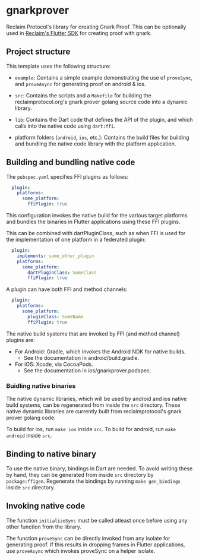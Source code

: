 # gnarkprover

Reclaim Protocol's library for creating Gnark Proof. This can be optionally used in [Reclaim's Flutter SDK](https://gitlab.reclaimprotocol.org/integrations/offchain/reclaim_flutter_sdk.git) for creating proof with gnark.

## Project structure

This template uses the following structure:

* `example`: Contains a simple example demonstrating the use of `proveSync`, and `proveAsync` for generating proof on android & ios.

* `src`: Contains the scripts and a `Makefile` for building
  the reclaimprotocol.org's gnark prover golang source code into a dynamic library.

* `lib`: Contains the Dart code that defines the API of the plugin, and which
  calls into the native code using `dart:ffi`.

* platform folders (`android`, `ios`, etc.): Contains the build files
  for building and bundling the native code library with the platform application.

## Building and bundling native code

The `pubspec.yaml` specifies FFI plugins as follows:

```yaml
  plugin:
    platforms:
      some_platform:
        ffiPlugin: true
```

This configuration invokes the native build for the various target platforms
and bundles the binaries in Flutter applications using these FFI plugins.

This can be combined with dartPluginClass, such as when FFI is used for the
implementation of one platform in a federated plugin:

```yaml
  plugin:
    implements: some_other_plugin
    platforms:
      some_platform:
        dartPluginClass: SomeClass
        ffiPlugin: true
```

A plugin can have both FFI and method channels:

```yaml
  plugin:
    platforms:
      some_platform:
        pluginClass: SomeName
        ffiPlugin: true
```

The native build systems that are invoked by FFI (and method channel) plugins are:

* For Android: Gradle, which invokes the Android NDK for native builds.
  * See the documentation in android/build.gradle.
* For iOS: Xcode, via CocoaPods.
  * See the documentation in ios/gnarkprover.podspec.

### Buidling native binaries

The native dynamic libraries, which will be used by android and ios native build systems, can be regenerated from inside the `src` directory. These native dynamic libraries are currently built from reclaimprotocol's gnark prover golang code.

To build for ios, run `make ios` inside `src`.
To build for android, run `make android` inside `src`.   

## Binding to native binary

To use the native binary, bindings in Dart are needed.
To avoid writing these by hand, they can be generated from inside `src` directory by `package:ffigen`.
Regenerate the bindings by running `make gen_bindings` inside `src` directory.

## Invoking native code

The function `initializeSync` must be called atleast once before using any other function from the library.

The function `proveSync` can be directly invoked from any isolate for generating proof. If this results in dropping frames in Flutter applications, use `proveAsync` which invokes proveSync on a helper isolate.
